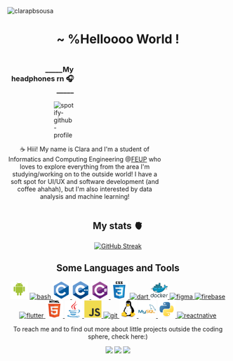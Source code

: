 <p align="left"> <img src="https://komarev.com/ghpvc/?username=clarapbsousa&label=Profile%20views&color=ffcbdb&style=flat" alt="clarapbsousa" /> </p>
<h1 align="center">~ %Helloooo World !</span></h1>
<div style="display: flex; flex-wrap: wrap;">
  <div style="width: 30%;" align="left">
     <h3 align="right">_____My headphones rn 🎧_____</h3>
        <a href="https://github.com/kittinan/spotify-github-profile">
            <img src="https://spotify-github-profile.vercel.app/api/view?uid=jj6tinym3wakt2t3p4b9aks5h&cover_image=true&theme=novatorem&show_offline=false&background_color=121212&interchange=false&bar_color=9ece9a&bar_color_cover=false" alt="spotify-github-profile" style="max-width: 30%;"  align="right">
        </a>
    </div>
    <div style="width: 70%; padding-right: 1px;">
        <p align = "center">
          ☕ Hiii! My name is Clara and I'm a student of Informatics and Computing Engineering
          @<a href="https://sigarra.up.pt/feup/pt/web_page.inicial" target="_blank">FEUP</a> who loves to explore everything from the area
          I'm studying/working on to the outside world!
          I have a soft spot for UI/UX and software development (and coffee ahahah), but I'm also interested by data analysis and machine learning!
        </p>
    </div>
</div>
<h2 align="center">My stats 🫀</h2>
<div align="center">
    <a href="https://git.io/streak-stats">
        <img src="https://streak-stats.demolab.com?user=clarapbsousa&theme=rose&mode=weekly" alt="GitHub Streak">
    </a>
</div>

<h2 align="center">Some Languages and Tools</h2>
  <p align="center"> 
    <a href="https://developer.android.com" target="_blank" rel="noreferrer"> <img src="https://raw.githubusercontent.com/devicons/devicon/master/icons/android/android-original-wordmark.svg" alt="android" width="40" height="40"/></a>
    <a href="https://www.gnu.org/software/bash/" target="_blank" rel="noreferrer"> <img src="https://www.vectorlogo.zone/logos/gnu_bash/gnu_bash-icon.svg" alt="bash" width="40" height="40"/> </a> 
    <a href="https://www.cprogramming.com/" target="_blank" rel="noreferrer"> <img src="https://raw.githubusercontent.com/devicons/devicon/master/icons/c/c-original.svg" alt="c" width="40" height="40"/> </a> 
    <a href="https://canvasjs.com" target="_blank" rel="noreferrer"> <img src="https://raw.githubusercontent.com/devicons/devicon/master/icons/cplusplus/cplusplus-original.svg" alt="cplusplus" width="40" height="40"/> </a> 
    <a href="https://www.w3schools.com/cs/" target="_blank" rel="noreferrer"> <img src="https://raw.githubusercontent.com/devicons/devicon/master/icons/csharp/csharp-original.svg" alt="csharp" width="40" height="40"/> </a> 
    <a href="https://www.w3schools.com/css/" target="_blank" rel="noreferrer"> <img src="https://raw.githubusercontent.com/devicons/devicon/master/icons/css3/css3-original-wordmark.svg" alt="css3" width="40" height="40"/> </a> 
    <a href="https://dart.dev" target="_blank" rel="noreferrer"> <img src="https://www.vectorlogo.zone/logos/dartlang/dartlang-icon.svg" alt="dart" width="40" height="40"/> </a>
    <a href="https://www.docker.com/" target="_blank" rel="noreferrer"> <img src="https://raw.githubusercontent.com/devicons/devicon/master/icons/docker/docker-original-wordmark.svg" alt="docker" width="40" height="40"/> </a> 
    <a href="https://www.figma.com/" target="_blank" rel="noreferrer"> <img src="https://www.vectorlogo.zone/logos/figma/figma-icon.svg" alt="figma" width="40" height="40"/> </a> 
    <a href="https://firebase.google.com/" target="_blank" rel="noreferrer"> <img src="https://www.vectorlogo.zone/logos/firebase/firebase-icon.svg" alt="firebase" width="40" height="40"/> </a> 
    <a href="https://flutter.dev" target="_blank" rel="noreferrer"> <img src="https://www.vectorlogo.zone/logos/flutterio/flutterio-icon.svg" alt="flutter" width="40" height="40"/> </a> 
    <a href="https://www.w3.org/html/" target="_blank" rel="noreferrer"> <img src="https://raw.githubusercontent.com/devicons/devicon/master/icons/html5/html5-original-wordmark.svg" alt="html5" width="40" height="40"/> </a> 
    <a href="https://www.java.com" target="_blank" rel="noreferrer"> <img src="https://raw.githubusercontent.com/devicons/devicon/master/icons/java/java-original.svg" alt="java" width="40" height="40"/> </a> 
    <a href="https://developer.mozilla.org/en-US/docs/Web/JavaScript" target="_blank" rel="noreferrer"> <img src="https://raw.githubusercontent.com/devicons/devicon/master/icons/javascript/javascript-original.svg" alt="javascript" width="40" height="40"/> </a> 
    <a href="https://git-scm.com/" target="_blank" rel="noreferrer"> <img src="https://www.vectorlogo.zone/logos/git-scm/git-scm-icon.svg" alt="git" width="40" height="40"/> </a>
    <a href="https://www.linux.org/" target="_blank" rel="noreferrer"> <img src="https://raw.githubusercontent.com/devicons/devicon/master/icons/linux/linux-original.svg" alt="linux" width="40" height="40"/> </a> 
    <a href="https://www.mysql.com/" target="_blank" rel="noreferrer"> <img src="https://raw.githubusercontent.com/devicons/devicon/master/icons/mysql/mysql-original-wordmark.svg" alt="mysql" width="40" height="40"/> </a> 
    <a href="https://www.python.org" target="_blank" rel="noreferrer"> <img src="https://raw.githubusercontent.com/devicons/devicon/master/icons/python/python-original.svg" alt="python" width="40" height="40"/> </a> 
    <a href="https://reactjs.org/" target="_blank" rel="noreferrer"> <img src="https://reactnative.dev/img/header_logo.svg" alt="reactnative" width="40" height="40"/> </a> </p>

<div align="center">   
To reach me and to find out more about little projects outside the coding sphere, check here:) <br>

[![](https://img.shields.io/badge/linkedin-0a66c2)](www.linkedin.com/in/clarapbsousa)
[![](https://img.shields.io/badge/instagram-ffcbdb)](https://www.instagram.com/_clarasousa/)
[![](https://img.shields.io/badge/spotify-ed760)](https://open.spotify.com/user/jj6tinym3wakt2t3p4b9aks5h?si=68dbe22279c1470c)
</div>
